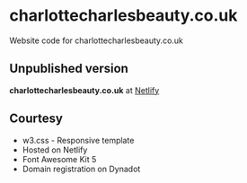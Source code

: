 # charlottecharlesbeauty.co.uk
Website code for charlottecharlesbeauty.co.uk

## Unpublished version
**charlottecharlesbeauty.co.uk** at [Netlify](https://angry-hypatia-0dac97.netlify.app/)

## Courtesy
* w3.css - Responsive template
* Hosted on Netlify
* Font Awesome Kit 5
* Domain registration on Dynadot